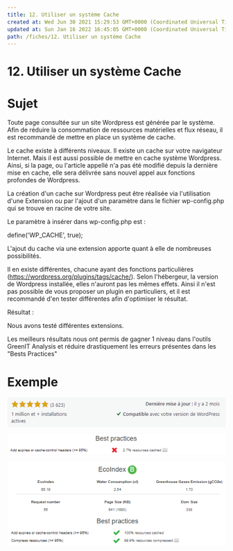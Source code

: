 ```yaml
---
title: 12. Utiliser un système Cache
created at: Wed Jun 30 2021 15:29:53 GMT+0000 (Coordinated Universal Time)
updated at: Sun Jan 16 2022 16:45:05 GMT+0000 (Coordinated Universal Time)
path: /fiches/12. Utiliser un système Cache
---
```


# 12. Utiliser un système Cache

# Sujet

Toute page consultée sur un site Wordpress est générée par le système. Afin de réduire la consommation de ressources matérielles et flux réseau, il est recommandé de mettre en place un système de cache.

Le cache existe à différents niveaux. Il existe un cache sur votre navigateur Internet. Mais il est aussi possible de mettre en cache système Wordpress. Ainsi, si la page, ou l'article appellé n'a pas été modifié depuis la dernière mise en cache, elle sera délivrée sans nouvel appel aux fonctions profondes de Wordpress.

La création d'un cache sur Wordpress peut être réalisée via l'utilisation d'une Extension ou par l'ajout d'un paramètre dans le fichier wp-config.php qui se trouve en racine de votre site.

Le paramètre à insérer dans wp-config.php est :

define('WP_CACHE', true);

L'ajout du cache via une extension apporte quant à elle de nombreuses possibilités.

Il en existe différentes, chacune ayant des fonctions particulières (<https://wordpress.org/plugins/tags/cache/>). Selon l'hébergeur, la version de Wordpress installée, elles n'auront pas les mêmes effets. Ainsi il n'est pas possible de vous proposer un plugin en particuliers, et il est recommandé d'en tester différentes afin d'optimiser le résultat.

Résultat :

Nous avons testé différentes extensions.

Les meilleurs résultats nous ont permis de gagner 1 niveau dans l'outils GreenIT Analysis et réduire drastiquement les erreurs présentes dans les "Bests Practices"

# Exemple

![image.png](medias_12/image.png)

![image.png](medias_12/3283e504-ab22-481c-a8e5-91267ef253d6_image.png)

![image.png](medias_12/64d7dafb-6ad4-4706-9b6a-5e6507959189_image.png)
